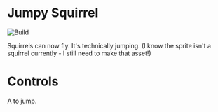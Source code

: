 
# Jumpy Squirrel

![Build](https://github.com/ThePythonator/Jumpy-Squirrel/workflows/Build/badge.svg)

Squirrels can now fly. It's technically jumping.
(I know the sprite isn't a squirrel currently - I still need to make that asset!)

# Controls

A to jump.
